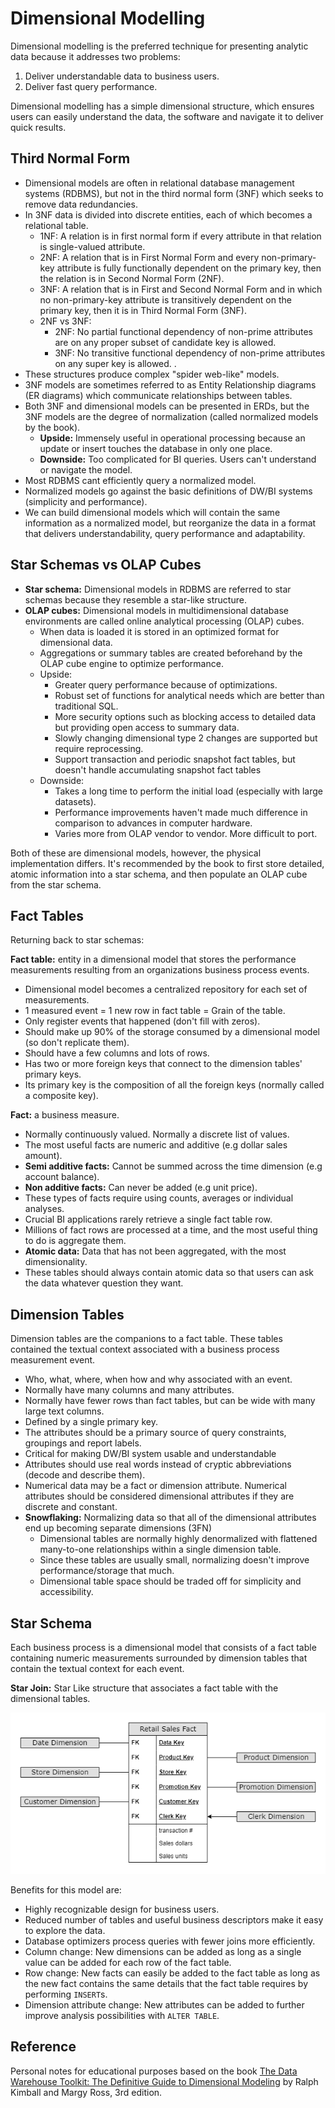 # Dimensional Modelling

Dimensional modelling is the preferred technique for presenting analytic data because it addresses two problems:

1. Deliver understandable data to business users.
2. Deliver fast query performance.

Dimensional modelling has a simple dimensional structure, which ensures users can easily understand the data, the software and navigate it to deliver quick results.

## Third Normal Form

- Dimensional models are often in relational database management systems (RDBMS), but not in the third normal form (3NF) which seeks to remove data redundancies.
- In 3NF data is divided into discrete entities, each of which becomes a relational table.
    - 1NF: A relation is in first normal form if every attribute in that relation is single-valued attribute.
    - 2NF: A relation that is in First Normal Form and every non-primary-key attribute is fully functionally dependent on the primary key, then the relation is in Second Normal Form (2NF).
    - 3NF: A relation that is in First and Second Normal Form and in which no non-primary-key attribute is transitively dependent on the primary key, then it is in Third Normal Form (3NF).
    - 2NF vs 3NF:
        - 2NF: No partial functional dependency of non-prime attributes are on any proper subset of candidate key is allowed.
        - 3NF: No transitive functional dependency of non-prime attributes on any super key is allowed. .
- These structures produce complex "spider web-like" models.
- 3NF models are sometimes referred to as Entity Relationship diagrams (ER diagrams) which communicate relationships between tables.
- Both 3NF and dimensional models can be presented in ERDs, but the 3NF models are the degree of normalization (called normalized models by the book).
    - **Upside:** Immensely useful in operational processing because an update or insert touches the database in only one place.
    - **Downside:** Too complicated for BI queries. Users can't understand or navigate the model.
- Most RDBMS cant efficiently query a normalized model.
- Normalized models go against the basic definitions of DW/BI systems (simplicity and performance).
- We can build dimensional models which will contain the same information as a normalized model, but reorganize the data in a format that delivers understandability, query performance and adaptability.

## Star Schemas vs OLAP Cubes

- **Star schema:** Dimensional models in RDBMS are referred to star schemas because they resemble a star-like structure.
- **OLAP cubes:** Dimensional models in multidimensional database environments are called online analytical processing (OLAP) cubes.
    - When data is loaded it is stored in an optimized format for dimensional data.
    - Aggregations or summary tables are created beforehand by the OLAP cube engine to optimize performance.
    - Upside:
        - Greater query performance because of optimizations.
        - Robust set of functions for analytical needs which are better than traditional SQL.
        - More security options such as blocking access to detailed data but providing open access to summary data.
        - Slowly changing dimensional type 2 changes are supported but require reprocessing.
        - Support transaction and periodic snapshot fact tables, but doesn't handle accumulating snapshot fact tables
    - Downside:
        - Takes a long time to perform the initial load (especially with large datasets).
        - Performance improvements haven't made much difference in comparison to advances in computer hardware.
        - Varies more from OLAP vendor to vendor. More difficult to port.

Both of these are dimensional models, however, the physical implementation differs. It's recommended by the book to first store detailed, atomic information into a star schema, and then populate an OLAP cube from the star schema.

## Fact Tables

Returning back to star schemas:

**Fact table:** entity in a dimensional model that stores the performance measurements resulting from an organizations business process events.

- Dimensional model becomes a centralized repository for each set of measurements.
- 1 measured event = 1 new row in fact table = Grain of the table.
- Only register events that happened (don't fill with zeros).
- Should make up 90% of the storage consumed by a dimensional model (so don't replicate them).
- Should have a few columns and lots of rows.
- Has two or more foreign keys that connect to the dimension tables' primary keys.
- Its primary key is the composition of all the foreign keys (normally called a composite key).

**Fact:** a business measure.
- Normally continuously valued. Normally a discrete list of values.
- The most useful facts are numeric and additive (e.g dollar sales amount).
- **Semi additive facts:** Cannot be summed across the time dimension (e.g account balance).
- **Non additive facts:** Can never be added (e.g unit price).
- These types of facts require using counts, averages or individual analyses.
- Crucial BI applications rarely retrieve a single fact table row.
- Millions of fact rows are processed at a time, and the most useful thing to do is aggregate them.
- **Atomic data:** Data that has not been aggregated, with the most dimensionality.
- These tables should always contain atomic data so that users can ask the data whatever question they want.
    

## Dimension Tables

Dimension tables are the companions to a fact table. These tables contained the textual context associated with a business process measurement event.

- Who, what, where, when how and why associated with an event.
- Normally have many columns and many attributes.
- Normally have fewer rows than fact tables, but can be wide with many large text columns.
- Defined by a single primary key.
- The attributes should be a primary source of query constraints, groupings and report labels.
- Critical for making DW/BI system usable and understandable
- Attributes should use real words instead of cryptic abbreviations (decode and describe them).
- Numerical data may be a fact or dimension attribute. Numerical attributes should be considered dimensional attributes if they are discrete and constant.
- **Snowflaking:** Normalizing data so that all of the dimensional attributes end up becoming separate dimensions (3FN)
    - Dimensional tables are normally highly denormalized with flattened many-to-one relationships within a single dimension table.
    - Since these tables are usually small, normalizing doesn't improve performance/storage that much.
    - Dimensional table space should be traded off for simplicity and accessibility.

## Star Schema

Each business process is a dimensional model that consists of a fact table containing numeric measurements surrounded by dimension tables that contain the textual context for each event. 

**Star Join:** Star Like structure that associates a fact table with the dimensional tables.

![Star schema example](https://github.com/gustavom2998/engineering_notes/blob/main/books/data_warehouse_toolkit/images/1_1.png?raw=true)

Benefits for this model are:

- Highly recognizable design for business users.
- Reduced number of tables and useful business descriptors make it easy to explore the data.
- Database optimizers process queries with fewer joins more efficiently.
- Column change: New dimensions can be added as long as a single value can be added for each row of the fact table.
- Row change: New facts can easily be added to the fact table as long as the new fact contains the same details that the fact table requires by performing `INSERT`s.
- Dimension attribute change: New attributes can be added to further improve analysis possibilities with `ALTER TABLE`.

## Reference

Personal notes for educational purposes based on the book [The Data Warehouse Toolkit: The Definitive Guide to Dimensional Modeling](https://www.amazon.com/Data-Warehouse-Toolkit-Definitive-Dimensional/dp/1118530802) by Ralph Kimball and Margy Ross, 3rd edition.
